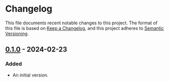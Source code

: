 # Changelog

This file documents recent notable changes to this project. The format of this
file is based on [Keep a Changelog](https://keepachangelog.com/en/1.0.0/), and
this project adheres to [Semantic
Versioning](https://semver.org/spec/v2.0.0.html).

## [0.1.0] - 2024-02-23

### Added

- An initial version.

[0.1.0]: https://github.com/petabi/review-database/tree/0.1.0
